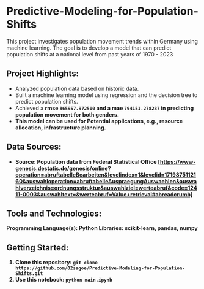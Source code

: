 # Predictive-Modeling-for-Population-Shifts

This project investigates population movement trends within Germany using machine learning. The goal is to develop a model that can predict population shifts at a national level from past years of 1970 - 2023

## Project Highlights:
- Analyzed population data based on historic data. 
- Built a machine learning model using  regression and the decision tree to predict population shifts.
- Achieved a <b>rmse<b/> `865957.972500` and a <b>mae<b/> `794151.278237` in predicting population movement for both genders.
- This model can be used for Potential applications, e.g., resource allocation, infrastructure planning.

## Data Sources:
- Source: Population data from Federal Statistical Office [https://www-genesis.destatis.de/genesis/online?operation=abruftabelleBearbeiten&levelindex=1&levelid=1719875112160&auswahloperation=abruftabelleAuspraegungAuswaehlen&auswahlverzeichnis=ordnungsstruktur&auswahlziel=werteabruf&code=12411-0003&auswahltext=&werteabruf=Value+retrieval#abreadcrumb]


## Tools and Technologies:
Programming Language(s): Python
Libraries: scikit-learn, pandas, numpy

## Getting Started:
1. Clone this repository: `git clone https://github.com/02sagoe/Predictive-Modeling-for-Population-Shifts.git`
2. Use this notebook: `python main.ipynb`